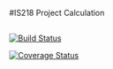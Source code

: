 #IS218 Project Calculation
##
[![Build Status](https://travis-ci.com/AnxhelaMehmetaj/calcu.svg?branch=master)](https://travis-ci.com/AnxhelaMehmetaj/calcu)

[![Coverage Status](https://coveralls.io/repos/github/AnxhelaMehmetaj/calcu/badge.svg?branch=master)](https://coveralls.io/github/AnxhelaMehmetaj/calcu?branch=master)